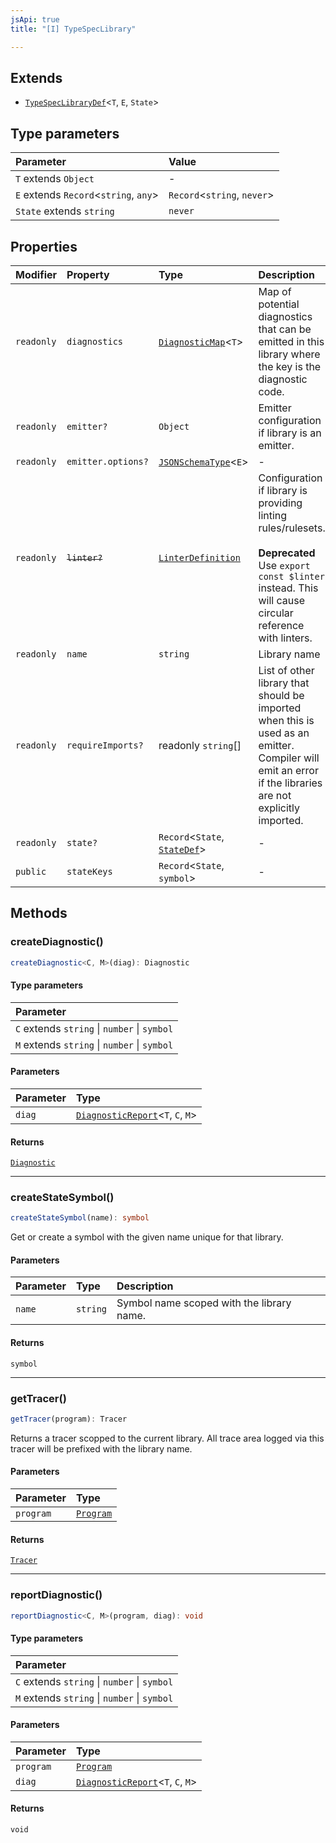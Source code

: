 ```yaml
---
jsApi: true
title: "[I] TypeSpecLibrary"

---
```

## Extends

- [`TypeSpecLibraryDef`](TypeSpecLibraryDef.md)<`T`, `E`, `State`\>

## Type parameters

| Parameter | Value |
| :------ | :------ |
| `T` extends `Object` | - |
| `E` extends `Record`<`string`, `any`\> | `Record`<`string`, `never`\> |
| `State` extends `string` | `never` |

## Properties

| Modifier | Property | Type | Description | Inheritance |
| :------ | :------ | :------ | :------ | :------ |
| `readonly` | `diagnostics` | [`DiagnosticMap`](../type-aliases/DiagnosticMap.md)<`T`\> | Map of potential diagnostics that can be emitted in this library where the key is the diagnostic code. | [`TypeSpecLibraryDef.diagnostics`](TypeSpecLibraryDef.md) |
| `readonly` | `emitter?` | `Object` | Emitter configuration if library is an emitter. | [`TypeSpecLibraryDef.emitter`](TypeSpecLibraryDef.md) |
| `readonly` | `emitter.options?` | [`JSONSchemaType`](../type-aliases/JSONSchemaType.md)<`E`\> | - | - |
| `readonly` | ~~`linter?`~~ | [`LinterDefinition`](LinterDefinition.md) | Configuration if library is providing linting rules/rulesets.<br /><br />**Deprecated**<br />Use `export const $linter` instead. This will cause circular reference with linters. | [`TypeSpecLibraryDef.linter`](TypeSpecLibraryDef.md) |
| `readonly` | `name` | `string` | Library name | [`TypeSpecLibraryDef.name`](TypeSpecLibraryDef.md) |
| `readonly` | `requireImports?` | readonly `string`[] | List of other library that should be imported when this is used as an emitter.<br />Compiler will emit an error if the libraries are not explicitly imported. | [`TypeSpecLibraryDef.requireImports`](TypeSpecLibraryDef.md) |
| `readonly` | `state?` | `Record`<`State`, [`StateDef`](StateDef.md)\> | - | [`TypeSpecLibraryDef.state`](TypeSpecLibraryDef.md) |
| `public` | `stateKeys` | `Record`<`State`, `symbol`\> | - | - |

## Methods

### createDiagnostic()

```ts
createDiagnostic<C, M>(diag): Diagnostic
```

#### Type parameters

| Parameter |
| :------ |
| `C` extends `string` \| `number` \| `symbol` |
| `M` extends `string` \| `number` \| `symbol` |

#### Parameters

| Parameter | Type |
| :------ | :------ |
| `diag` | [`DiagnosticReport`](../type-aliases/DiagnosticReport.md)<`T`, `C`, `M`\> |

#### Returns

[`Diagnostic`](Diagnostic.md)

***

### createStateSymbol()

```ts
createStateSymbol(name): symbol
```

Get or create a symbol with the given name unique for that library.

#### Parameters

| Parameter | Type | Description |
| :------ | :------ | :------ |
| `name` | `string` | Symbol name scoped with the library name. |

#### Returns

`symbol`

***

### getTracer()

```ts
getTracer(program): Tracer
```

Returns a tracer scopped to the current library.
All trace area logged via this tracer will be prefixed with the library name.

#### Parameters

| Parameter | Type |
| :------ | :------ |
| `program` | [`Program`](Program.md) |

#### Returns

[`Tracer`](Tracer.md)

***

### reportDiagnostic()

```ts
reportDiagnostic<C, M>(program, diag): void
```

#### Type parameters

| Parameter |
| :------ |
| `C` extends `string` \| `number` \| `symbol` |
| `M` extends `string` \| `number` \| `symbol` |

#### Parameters

| Parameter | Type |
| :------ | :------ |
| `program` | [`Program`](Program.md) |
| `diag` | [`DiagnosticReport`](../type-aliases/DiagnosticReport.md)<`T`, `C`, `M`\> |

#### Returns

`void`
